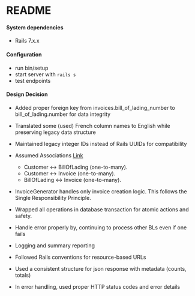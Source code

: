 # README

#### System dependencies

- Rails 7.x.x

#### Configuration

- run bin/setup
- start server with `rails s`
- test endpoints

#### Design Decision

- Added proper foreign key from invoices.bill_of_lading_number to bill_of_lading.number for data integrity
- Translated some (used) French column names to English while preserving legacy data structure
- Maintained legacy integer IDs instead of Rails UUIDs for compatibility

- Assumed Associations [Link](https://excalidraw.com/#json=fYeDYiksLdq7rfNDHp0A3,M2NvaKXIekky2zFQLs_osA)

  - Customer ↔ BillOfLading (one-to-many).
  - Customer ↔ Invoice (one-to-many).
  - BillOfLading ↔ Invoice (one-to-many).

- InvoiceGenerator handles only invoice creation logic. This follows the Single Responsibility Principle.
- Wrapped all operations in database transaction for atomic actions and safety.
- Handle error properly by, continuing to process other BLs even if one fails
- Logging and summary reporting

- Followed Rails conventions for resource-based URLs
- Used a consistent structure for json response with metadata (counts, totals)
- In error handling, used proper HTTP status codes and error details
